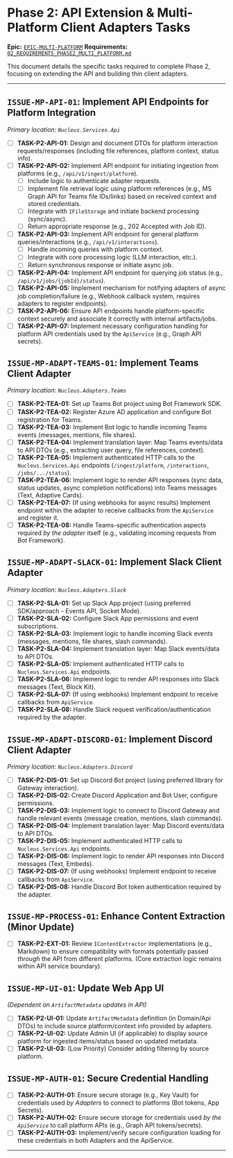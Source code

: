 # Phase 2: API Extension & Multi-Platform Client Adapters Tasks

**Epic:** [`EPIC-MULTI-PLATFORM`](./00_ROADMAP.md#phase-2-api-extension--multi-platform-integration)
**Requirements:** [`02_REQUIREMENTS_PHASE2_MULTI_PLATFORM.md`](../Requirements/02_REQUIREMENTS_PHASE2_MULTI_PLATFORM.md)

This document details the specific tasks required to complete Phase 2, focusing on extending the API and building thin client adapters.

---

## `ISSUE-MP-API-01`: Implement API Endpoints for Platform Integration

*Primary location: `Nucleus.Services.Api`*

*   [ ] **TASK-P2-API-01:** Design and document DTOs for platform interaction requests/responses (including file references, platform context, status info).
*   [ ] **TASK-P2-API-02:** Implement API endpoint for initiating ingestion from platforms (e.g., `/api/v1/ingest/platform`).
    *   [ ] Include logic to authenticate adapter requests.
    *   [ ] Implement file retrieval logic using platform references (e.g., MS Graph API for Teams file IDs/links) based on received context and stored credentials.
    *   [ ] Integrate with `IFileStorage` and initiate backend processing (sync/async).
    *   [ ] Return appropriate response (e.g., 202 Accepted with Job ID).
*   [ ] **TASK-P2-API-03:** Implement API endpoint for general platform queries/interactions (e.g., `/api/v1/interactions`).
    *   [ ] Handle incoming queries with platform context.
    *   [ ] Integrate with core processing logic (LLM interaction, etc.).
    *   [ ] Return synchronous response or initiate async job.
*   [ ] **TASK-P2-API-04:** Implement API endpoint for querying job status (e.g., `/api/v1/jobs/{jobId}/status`).
*   [ ] **TASK-P2-API-05:** Implement mechanism for notifying adapters of async job completion/failure (e.g., Webhook callback system, requires adapters to register endpoints).
*   [ ] **TASK-P2-API-06:** Ensure API endpoints handle platform-specific context securely and associate it correctly with internal artifacts/jobs.
*   [ ] **TASK-P2-API-07:** Implement necessary configuration handling for platform API credentials used by the `ApiService` (e.g., Graph API secrets).

## `ISSUE-MP-ADAPT-TEAMS-01`: Implement Teams Client Adapter

*Primary location: `Nucleus.Adapters.Teams`*

*   [ ] **TASK-P2-TEA-01:** Set up Teams Bot project using Bot Framework SDK.
*   [ ] **TASK-P2-TEA-02:** Register Azure AD application and configure Bot registration for Teams.
*   [ ] **TASK-P2-TEA-03:** Implement Bot logic to handle incoming Teams events (messages, mentions, file shares).
*   [ ] **TASK-P2-TEA-04:** Implement translation layer: Map Teams events/data to API DTOs (e.g., extracting user query, file references, context).
*   [ ] **TASK-P2-TEA-05:** Implement authenticated HTTP calls to the `Nucleus.Services.Api` endpoints (`/ingest/platform`, `/interactions`, `/jobs/.../status`).
*   [ ] **TASK-P2-TEA-06:** Implement logic to render API responses (sync data, status updates, async completion notifications) into Teams messages (Text, Adaptive Cards).
*   [ ] **TASK-P2-TEA-07:** (If using webhooks for async results) Implement endpoint within the adapter to receive callbacks from the `ApiService` and register it.
*   [ ] **TASK-P2-TEA-08:** Handle Teams-specific authentication aspects required *by the adapter* itself (e.g., validating incoming requests from Bot Framework).

## `ISSUE-MP-ADAPT-SLACK-01`: Implement Slack Client Adapter

*Primary location: `Nucleus.Adapters.Slack`*

*   [ ] **TASK-P2-SLA-01:** Set up Slack App project (using preferred SDK/approach - Events API, Socket Mode).
*   [ ] **TASK-P2-SLA-02:** Configure Slack App permissions and event subscriptions.
*   [ ] **TASK-P2-SLA-03:** Implement logic to handle incoming Slack events (messages, mentions, file shares, slash commands).
*   [ ] **TASK-P2-SLA-04:** Implement translation layer: Map Slack events/data to API DTOs.
*   [ ] **TASK-P2-SLA-05:** Implement authenticated HTTP calls to `Nucleus.Services.Api` endpoints.
*   [ ] **TASK-P2-SLA-06:** Implement logic to render API responses into Slack messages (Text, Block Kit).
*   [ ] **TASK-P2-SLA-07:** (If using webhooks) Implement endpoint to receive callbacks from `ApiService`.
*   [ ] **TASK-P2-SLA-08:** Handle Slack request verification/authentication required by the adapter.

## `ISSUE-MP-ADAPT-DISCORD-01`: Implement Discord Client Adapter

*Primary location: `Nucleus.Adapters.Discord`*

*   [ ] **TASK-P2-DIS-01:** Set up Discord Bot project (using preferred library for Gateway interaction).
*   [ ] **TASK-P2-DIS-02:** Create Discord Application and Bot User, configure permissions.
*   [ ] **TASK-P2-DIS-03:** Implement logic to connect to Discord Gateway and handle relevant events (message creation, mentions, slash commands).
*   [ ] **TASK-P2-DIS-04:** Implement translation layer: Map Discord events/data to API DTOs.
*   [ ] **TASK-P2-DIS-05:** Implement authenticated HTTP calls to `Nucleus.Services.Api` endpoints.
*   [ ] **TASK-P2-DIS-06:** Implement logic to render API responses into Discord messages (Text, Embeds).
*   [ ] **TASK-P2-DIS-07:** (If using webhooks) Implement endpoint to receive callbacks from `ApiService`.
*   [ ] **TASK-P2-DIS-08:** Handle Discord Bot token authentication required by the adapter.

## `ISSUE-MP-PROCESS-01`: Enhance Content Extraction (Minor Update)

*   [ ] **TASK-P2-EXT-01:** Review `IContentExtractor` implementations (e.g., Markdown) to ensure compatibility with formats potentially passed *through* the API from different platforms. (Core extraction logic remains within API service boundary).

## `ISSUE-MP-UI-01`: Update Web App UI

*(Dependent on `ArtifactMetadata` updates in API)*

*   [ ] **TASK-P2-UI-01:** Update `ArtifactMetadata` definition (in Domain/Api DTOs) to include source platform/context info provided by adapters.
*   [ ] **TASK-P2-UI-02:** Update Admin UI (if applicable) to display source platform for ingested items/status based on updated metadata.
*   [ ] **TASK-P2-UI-03:** (Low Priority) Consider adding filtering by source platform.

## `ISSUE-MP-AUTH-01`: Secure Credential Handling

*   [ ] **TASK-P2-AUTH-01:** Ensure secure storage (e.g., Key Vault) for credentials used *by Adapters* to connect to platforms (Bot tokens, App Secrets).
*   [ ] **TASK-P2-AUTH-02:** Ensure secure storage for credentials used *by the `ApiService`* to call platform APIs (e.g., Graph API tokens/secrets).
*   [ ] **TASK-P2-AUTH-03:** Implement/verify secure configuration loading for these credentials in both Adapters and the ApiService.

---
